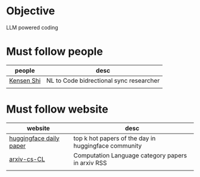 # Objective


LLM powered coding


# Must follow people


| people                                                                                                    | desc                                    |
| --------------------------------------------------------------------------------------------------------- | --------------------------------------- |
| [Kensen Shi](https://scholar.google.com/citations?hl=en&user=LAL4SIMAAAAJ&view_op=list_works&sortby=pubdate) | NL to Code bidrectional sync researcher |
|                                                                                                           |                                         |




# Must follow website


| website                                               | desc                                                 |
| ----------------------------------------------------- | ---------------------------------------------------- |
| [huggingface daily paper](https://huggingface.co/papers) | top k hot papers of the day in huggingface community |
| [arxiv-cs-CL](https://rss.arxiv.org/rss/cs.CL)           | Computation Language category papers in arxiv RSS    |
|                                                       |                                                      |
